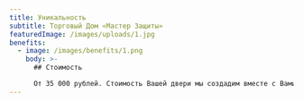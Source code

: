 ```yaml
---
title: Уникальность
subtitle: Торговый Дом «Мастер Защиты»
featuredImage: /images/uploads/1.jpg
benefits:
  - image: /images/benefits/1.png
    body: >-
      ## Стоимость

      От 35 000 рублей. Стоимость Вашей двери мы создадим вместе c Вами в зависимости от технологии производства и выбранных Вами опций
---
```


